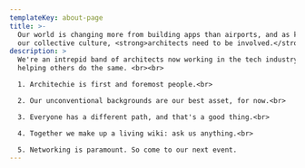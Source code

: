 ```yaml
---
templateKey: about-page
title: >-
  Our world is changing more from building apps than airports, and as keepers of
  our collective culture, <strong>architects need to be involved.</strong>
description: >
  We're an intrepid band of architects now working in the tech industry and
  helping others do the same. <br><br>

  1. Architechie is first and foremost people.<br>

  2. Our unconventional backgrounds are our best asset, for now.<br>

  3. Everyone has a different path, and that's a good thing.<br>

  4. Together we make up a living wiki: ask us anything.<br>

  5. Networking is paramount. So come to our next event.
---
```


